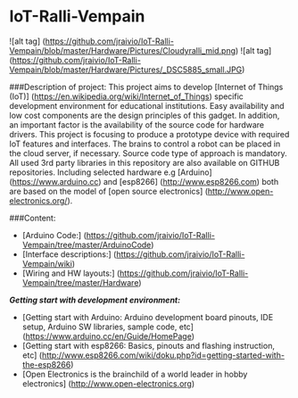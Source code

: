 # IoT-Ralli-Vempain
![alt tag] (https://github.com/jraivio/IoT-Ralli-Vempain/blob/master/Hardware/Pictures/Cloudyralli_mid.png) ![alt tag] (https://github.com/jraivio/IoT-Ralli-Vempain/blob/master/Hardware/Pictures/_DSC5885_small.JPG)

###Description of project:
This project aims to develop [Internet of Things (IoT)] (https://en.wikipedia.org/wiki/Internet_of_Things) specific development environment for educational institutions. Easy availability and low cost components are the design principles of this gadget. In addition, an important factor is the availability of the source code for hardware drivers. This project is focusing to produce a prototype device with required IoT features and interfaces. The brains to control a robot can be placed in the cloud server, if necessary.
Source code type of approach is mandatory. All used 3rd party libraries in this repository are also available on GITHUB repositories. Including selected hardware e.g [Arduino] (https://www.arduino.cc) and [esp8266] (http://www.esp8266.com) both are based on the model of [open source electronics] (http://www.open-electronics.org/).  

###Content:     
- [Arduino Code:] (https://github.com/jraivio/IoT-Ralli-Vempain/tree/master/ArduinoCode)    
- [Interface descriptions:] (https://github.com/jraivio/IoT-Ralli-Vempain/wiki)  
- [Wiring and HW layouts:] (https://github.com/jraivio/IoT-Ralli-Vempain/tree/master/Hardware)  

***Getting start with development environment:***    
- [Getting start with Arduino: Arduino development board pinouts, IDE setup, Arduino SW libraries, sample code, etc] (https://www.arduino.cc/en/Guide/HomePage)   
- [Getting start with esp8266: Basics, pinouts and flashing instruction, etc] (http://www.esp8266.com/wiki/doku.php?id=getting-started-with-the-esp8266)    
- [Open Electronics is the brainchild of a world leader in hobby electronics] (http://www.open-electronics.org)   

 
